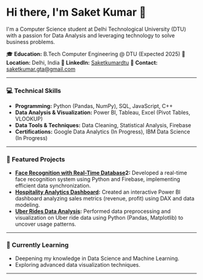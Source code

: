
# Hi there, I'm Saket Kumar 👋

 I'm a Computer Science student at Delhi Technological University (DTU) with a passion for Data Analysis and leveraging technology to solve business problems.

🎓 **Education:** B.Tech Computer Engineering @ DTU (Expected 2025)
📍 **Location:** Delhi, India
🔗 **LinkedIn:** [Saketkumardtu](https://linkedin.com/in/Saketkumardtu)
📧 **Contact:** saketkumar.gta@gmail.com

---

### 💻 Technical Skills

* **Programming:** Python (Pandas, NumPy), SQL, JavaScript, C++
* **Data Analysis & Visualization:** Power BI, Tableau, Excel (Pivot Tables, VLOOKUP)
* **Data Tools & Techniques:** Data Cleaning, Statistical Analysis, Firebase
* **Certifications:** Google Data Analytics (In Progress), IBM Data Science (In Progress)

---

### 🚀 Featured Projects

* **[Face Recognition with Real-Time Database](https://github.com/Saketdtu/face-recognition-firebase.git)2:** Developed a real-time face recognition system using Python and Firebase, implementing efficient data synchronization.
* **[Hospitality Analytics Dashboard](https://github.com/Saketdtu/hospitality-dashboard-powerbi.git):** Created an interactive Power BI dashboard analyzing sales metrics (revenue, profit) using DAX and data modeling.
* **[Uber Rides Data Analysis](https://github.com/Saketdtu/Uber-Rides-Data-Analysis.git):** Performed data preprocessing and visualization on Uber ride data using Python (Pandas, Matplotlib) to uncover usage patterns.



---

### 🌱 Currently Learning

* Deepening my knowledge in Data Science and Machine Learning.
* Exploring advanced data visualization techniques.

---
